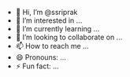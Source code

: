 - 👋 Hi, I’m @ssriprak
- 👀 I’m interested in ...
- 🌱 I’m currently learning ...
- 💞️ I’m looking to collaborate on ...
- 📫 How to reach me ...
- 😄 Pronouns: ...
- ⚡ Fun fact: ...

<!---
ssriprak/ssriprak is a ✨ special ✨ repository because its `README.md` (this file) appears on your GitHub profile.
You can click the Preview link to take a look at your changes.
--->
